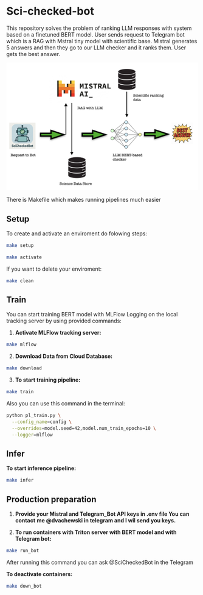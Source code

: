# Sci-checked-bot

This repository solves the problem of ranking LLM responses with system based on
a finetuned BERT model. User sends request to Telegram bot which is a RAG with
Mstral tiny model with scientific base. Mistral generates 5 answers and then
they go to our LLM checker and it ranks them. User gets the best answer.

![Схема архитектуры](images/architecture.png)

There is Makefile which makes running pipelines much easier

## Setup

To create and activate an enviroment do folowing steps:

```bash
make setup
```

```bash
make activate
```

If you want to delete your enviroment:

```bash
make clean
```

## Train

You can start training BERT model with MLFlow Logging on the local tracking
server by using provided commands:

1. **Activate MLFlow tracking server:**

```bash
make mlflow
```

2. **Download Data from Cloud Database:**

```bash
make download
```

3. **To start training pipeline:**

```bash
make train
```

Also you can use this command in the terminal:

```bash
python pl_train.py \
  --config_name=config \
  --overrides=model.seed=42,model.num_train_epochs=10 \
  --logger=mlflow
```

## Infer

**To start inference pipeline:**

```bash
make infer
```

## Production preparation

1. **Provide your Mistral and Telegram_Bot API keys in .env file You can
   contact** **me @dvachewski in telegram and I wil send you keys.**

2. **To run containers with Triton server with BERT model and with Telegram
   bot:**

```bash
make run_bot
```

After running this command you can ask @SciCheckedBot in the Telegram

**To deactivate containers:**

```bash
make down_bot
```
